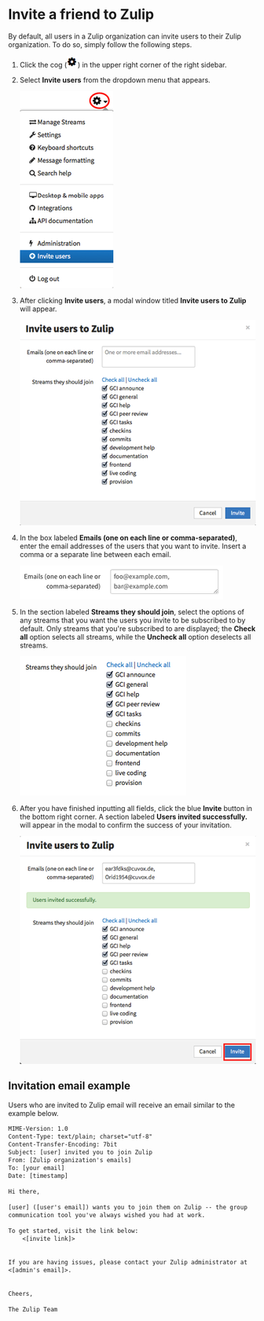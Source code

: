 # Invite a friend to Zulip

By default, all users in a Zulip organization can invite users to their Zulip organization. To do so, simply follow the following steps.

1. Click the cog (![cog](/static/images/help/cog.png)) in the upper right corner of the right sidebar.

2. Select **Invite users** from the dropdown menu that appears.

    ![settings](/static/images/help/invite-dropdown.png)

3. After clicking **Invite users**, a modal window titled **Invite users to Zulip** will appear.

    ![Invite users to Zulip](/static/images/help/invite-users.png)

4. In the box labeled **Emails (one on each line or comma-separated)**, enter the email addresses of the users that you want to invite. Insert a comma or a separate line between each email.

    ![Invite emails](/static/images/help/invite-email.png)

5. In the section labeled **Streams they should join**, select the options of any streams that you want the users you invite to be subscribed to by default. Only streams that you're subscribed to are displayed; the **Check all** option selects all streams, while the **Uncheck all** option deselects all streams.

    ![Streams they should join](/static/images/help/streams-should-join.png)

6. After you have finished inputting all fields, click the blue **Invite** button in the bottom right corner. A section labeled **Users invited successfully.** will appear in the modal to confirm the success of your invitation.

    ![Invite success](/static/images/help/invite-success.png)

## Invitation email example

Users who are invited to Zulip email will receive an email similar to the example below.

```
MIME-Version: 1.0
Content-Type: text/plain; charset="utf-8"
Content-Transfer-Encoding: 7bit
Subject: [user] invited you to join Zulip
From: [Zulip organization's emails]
To: [your email]
Date: [timestamp]

Hi there,

[user] ([user's email]) wants you to join them on Zulip -- the group communication tool you've always wished you had at work.

To get started, visit the link below:
    <[invite link]>


If you are having issues, please contact your Zulip administrator at <[admin's email]>.


Cheers,

The Zulip Team
```
